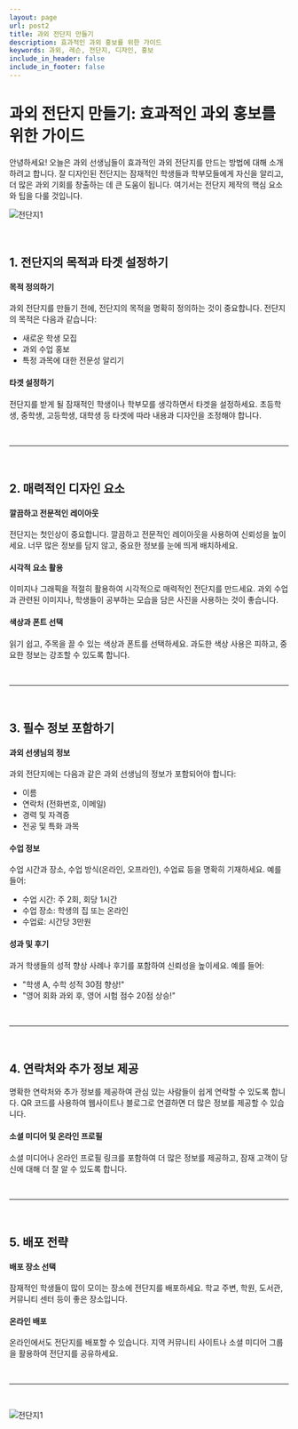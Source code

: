 ```yaml
---
layout: page
url: post2
title: 과외 전단지 만들기
description: 효과적인 과외 홍보를 위한 가이드
keywords: 과외, 레슨, 전단지, 디자인, 홍보
include_in_header: false
include_in_footer: false
---
```


# 과외 전단지 만들기: 효과적인 과외 홍보를 위한 가이드
안녕하세요! 오늘은 과외 선생님들이 효과적인 과외 전단지를 만드는 방법에 대해 소개하려고 합니다. 잘 디자인된 전단지는 잠재적인 학생들과 학부모들에게 자신을 알리고, 더 많은 과외 기회를 창출하는 데 큰 도움이 됩니다. 여기서는 전단지 제작의 핵심 요소와 팁을 다룰 것입니다.

![전단지1](../assets/images/post1-1.png)

<br>

## **1. 전단지의 목적과 타겟 설정하기**

#### 목적 정의하기
과외 전단지를 만들기 전에, 전단지의 목적을 명확히 정의하는 것이 중요합니다. 전단지의 목적은 다음과 같습니다:
- 새로운 학생 모집
- 과외 수업 홍보
- 특정 과목에 대한 전문성 알리기

#### 타겟 설정하기
전단지를 받게 될 잠재적인 학생이나 학부모를 생각하면서 타겟을 설정하세요. 초등학생, 중학생, 고등학생, 대학생 등 타겟에 따라 내용과 디자인을 조정해야 합니다.


<br>

________
<br>

## **2. 매력적인 디자인 요소**

#### 깔끔하고 전문적인 레이아웃
전단지는 첫인상이 중요합니다. 깔끔하고 전문적인 레이아웃을 사용하여 신뢰성을 높이세요. 너무 많은 정보를 담지 않고, 중요한 정보를 눈에 띄게 배치하세요.

#### 시각적 요소 활용
이미지나 그래픽을 적절히 활용하여 시각적으로 매력적인 전단지를 만드세요. 과외 수업과 관련된 이미지나, 학생들이 공부하는 모습을 담은 사진을 사용하는 것이 좋습니다.

#### 색상과 폰트 선택
읽기 쉽고, 주목을 끌 수 있는 색상과 폰트를 선택하세요. 과도한 색상 사용은 피하고, 중요한 정보는 강조할 수 있도록 합니다.


<br>

________
<br>


## **3. 필수 정보 포함하기**

#### 과외 선생님의 정보
과외 전단지에는 다음과 같은 과외 선생님의 정보가 포함되어야 합니다:

- 이름
- 연락처 (전화번호, 이메일)
- 경력 및 자격증
- 전공 및 특화 과목

#### 수업 정보
수업 시간과 장소, 수업 방식(온라인, 오프라인), 수업료 등을 명확히 기재하세요. 예를 들어:

- 수업 시간: 주 2회, 회당 1시간
- 수업 장소: 학생의 집 또는 온라인
- 수업료: 시간당 3만원

#### 성과 및 후기
과거 학생들의 성적 향상 사례나 후기를 포함하여 신뢰성을 높이세요. 예를 들어:

- "학생 A, 수학 성적 30점 향상!"
- "영어 회화 과외 후, 영어 시험 점수 20점 상승!"


<br>

________
<br>

## **4. 연락처와 추가 정보 제공**
명확한 연락처와 추가 정보를 제공하여 관심 있는 사람들이 쉽게 연락할 수 있도록 합니다. QR 코드를 사용하여 웹사이트나 블로그로 연결하면 더 많은 정보를 제공할 수 있습니다.

#### 소셜 미디어 및 온라인 프로필
소셜 미디어나 온라인 프로필 링크를 포함하여 더 많은 정보를 제공하고, 잠재 고객이 당신에 대해 더 잘 알 수 있도록 합니다.


<br>

________
<br>

## **5. 배포 전략**
#### 배포 장소 선택
잠재적인 학생들이 많이 모이는 장소에 전단지를 배포하세요. 학교 주변, 학원, 도서관, 커뮤니티 센터 등이 좋은 장소입니다.

#### 온라인 배포
온라인에서도 전단지를 배포할 수 있습니다. 지역 커뮤니티 사이트나 소셜 미디어 그룹을 활용하여 전단지를 공유하세요.


<br>

________
<br>

![전단지1](../assets/images/post1-2.png)
